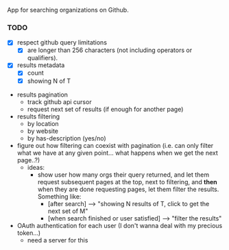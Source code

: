 App for searching organizations on Github.

### TODO
- [x] respect github query limitations
  - [x] are longer than 256 characters (not including operators or qualifiers).
- [x] results metadata
  - [x] count
  - [x] showing N of T
- results pagination
  - track github api cursor
  - request next set of results (if enough for another page)
- results filtering
  - by location
  - by website
  - by has-description (yes/no)
- figure out how filtering can coexist with pagination (i.e. can only filter what we have at any given point... what happens when we get the next page..?)
  - ideas:
    - show user how many orgs their query returned, and let them request subsequent pages at the top, next to filtering, and **then** when they are done requesting pages, let them filter the results. Something like:
      - [after search] --> "showing N results of T, click to get the next set of M"
      - [when search finished or user satisfied] --> "filter the results"
- OAuth authentication for each user (I don't wanna deal with my precious token...)
  - need a server for this

